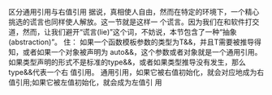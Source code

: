 区分通⽤引⽤与右值引⽤
据说，真相使⼈⾃由，然而在特定的环境下，⼀个精⼼挑选的谎⾔也同样使⼈解放。这⼀节就是这样⼀
个谎⾔。因为我们在和软件打交道，然而，让我们避开“谎⾔(lie)”这个词，不妨说，本节包含了⼀种“抽象(abstraction)”。
住：
如果⼀个函数模板参数的类型为T&&，并且T需要被推导得知，或者如果⼀个对象被声明为
auto&&，这个参数或者对象就是⼀个通⽤引⽤。
如果类型声明的形式不是标准的type&&，或者如果类型推导没有发⽣，那么type&&代表⼀个右
值引⽤。
通⽤引⽤，如果它被右值初始化，就会对应地成为右值引⽤;如果它被左值初始化，就会成为左值引
⽤